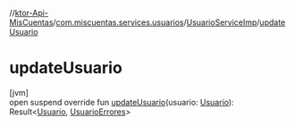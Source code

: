 //[ktor-Api-MisCuentas](../../../index.md)/[com.miscuentas.services.usuarios](../index.md)/[UsuarioServiceImp](index.md)/[updateUsuario](update-usuario.md)

# updateUsuario

[jvm]\
open suspend override fun [updateUsuario](update-usuario.md)(usuario: [Usuario](../../com.miscuentas.models/-usuario/index.md)): Result&lt;[Usuario](../../com.miscuentas.models/-usuario/index.md), [UsuarioErrores](../../com.miscuentas.errors/-usuario-errores/index.md)&gt;
